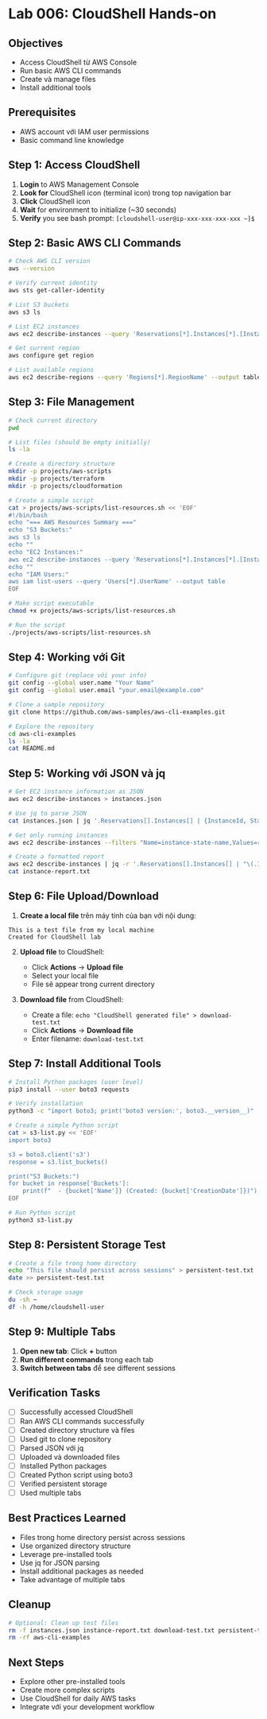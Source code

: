 # Lab 006: CloudShell Hands-on

## Objectives
- Access CloudShell từ AWS Console
- Run basic AWS CLI commands
- Create và manage files
- Install additional tools

## Prerequisites
- AWS account với IAM user permissions
- Basic command line knowledge

## Step 1: Access CloudShell
1. **Login** to AWS Management Console
2. **Look for** CloudShell icon (terminal icon) trong top navigation bar
3. **Click** CloudShell icon
4. **Wait** for environment to initialize (~30 seconds)
5. **Verify** you see bash prompt: `[cloudshell-user@ip-xxx-xxx-xxx-xxx ~]$`

## Step 2: Basic AWS CLI Commands
```bash
# Check AWS CLI version
aws --version

# Verify current identity
aws sts get-caller-identity

# List S3 buckets
aws s3 ls

# List EC2 instances
aws ec2 describe-instances --query 'Reservations[*].Instances[*].[InstanceId,State.Name,InstanceType]' --output table

# Get current region
aws configure get region

# List available regions
aws ec2 describe-regions --query 'Regions[*].RegionName' --output table
```

## Step 3: File Management
```bash
# Check current directory
pwd

# List files (should be empty initially)
ls -la

# Create a directory structure
mkdir -p projects/aws-scripts
mkdir -p projects/terraform
mkdir -p projects/cloudformation

# Create a simple script
cat > projects/aws-scripts/list-resources.sh << 'EOF'
#!/bin/bash
echo "=== AWS Resources Summary ==="
echo "S3 Buckets:"
aws s3 ls
echo ""
echo "EC2 Instances:"
aws ec2 describe-instances --query 'Reservations[*].Instances[*].[InstanceId,State.Name]' --output table
echo ""
echo "IAM Users:"
aws iam list-users --query 'Users[*].UserName' --output table
EOF

# Make script executable
chmod +x projects/aws-scripts/list-resources.sh

# Run the script
./projects/aws-scripts/list-resources.sh
```

## Step 4: Working với Git
```bash
# Configure git (replace với your info)
git config --global user.name "Your Name"
git config --global user.email "your.email@example.com"

# Clone a sample repository
git clone https://github.com/aws-samples/aws-cli-examples.git

# Explore the repository
cd aws-cli-examples
ls -la
cat README.md
```

## Step 5: Working với JSON và jq
```bash
# Get EC2 instance information as JSON
aws ec2 describe-instances > instances.json

# Use jq to parse JSON
cat instances.json | jq '.Reservations[].Instances[] | {InstanceId, State, InstanceType}'

# Get only running instances
aws ec2 describe-instances --filters "Name=instance-state-name,Values=running" | jq '.Reservations[].Instances[] | .InstanceId'

# Create a formatted report
aws ec2 describe-instances | jq -r '.Reservations[].Instances[] | "\(.InstanceId) \(.State.Name) \(.InstanceType)"' > instance-report.txt
cat instance-report.txt
```

## Step 6: File Upload/Download
1. **Create a local file** trên máy tính của bạn với nội dung:
```
This is a test file from my local machine
Created for CloudShell lab
```

2. **Upload file** to CloudShell:
   - Click **Actions** → **Upload file**
   - Select your local file
   - File sẽ appear trong current directory

3. **Download file** from CloudShell:
   - Create a file: `echo "CloudShell generated file" > download-test.txt`
   - Click **Actions** → **Download file**
   - Enter filename: `download-test.txt`

## Step 7: Install Additional Tools
```bash
# Install Python packages (user level)
pip3 install --user boto3 requests

# Verify installation
python3 -c "import boto3; print('boto3 version:', boto3.__version__)"

# Create a simple Python script
cat > s3-list.py << 'EOF'
import boto3

s3 = boto3.client('s3')
response = s3.list_buckets()

print("S3 Buckets:")
for bucket in response['Buckets']:
    print(f"  - {bucket['Name']} (Created: {bucket['CreationDate']})")
EOF

# Run Python script
python3 s3-list.py
```

## Step 8: Persistent Storage Test
```bash
# Create a file trong home directory
echo "This file should persist across sessions" > persistent-test.txt
date >> persistent-test.txt

# Check storage usage
du -sh ~
df -h /home/cloudshell-user
```

## Step 9: Multiple Tabs
1. **Open new tab**: Click **+** button
2. **Run different commands** trong each tab
3. **Switch between tabs** để see different sessions

## Verification Tasks
- [ ] Successfully accessed CloudShell
- [ ] Ran AWS CLI commands successfully
- [ ] Created directory structure và files
- [ ] Used git to clone repository
- [ ] Parsed JSON với jq
- [ ] Uploaded và downloaded files
- [ ] Installed Python packages
- [ ] Created Python script using boto3
- [ ] Verified persistent storage
- [ ] Used multiple tabs

## Best Practices Learned
- Files trong home directory persist across sessions
- Use organized directory structure
- Leverage pre-installed tools
- Use jq for JSON parsing
- Install additional packages as needed
- Take advantage of multiple tabs

## Cleanup
```bash
# Optional: Clean up test files
rm -f instances.json instance-report.txt download-test.txt persistent-test.txt
rm -rf aws-cli-examples
```

## Next Steps
- Explore other pre-installed tools
- Create more complex scripts
- Use CloudShell for daily AWS tasks
- Integrate với your development workflow
